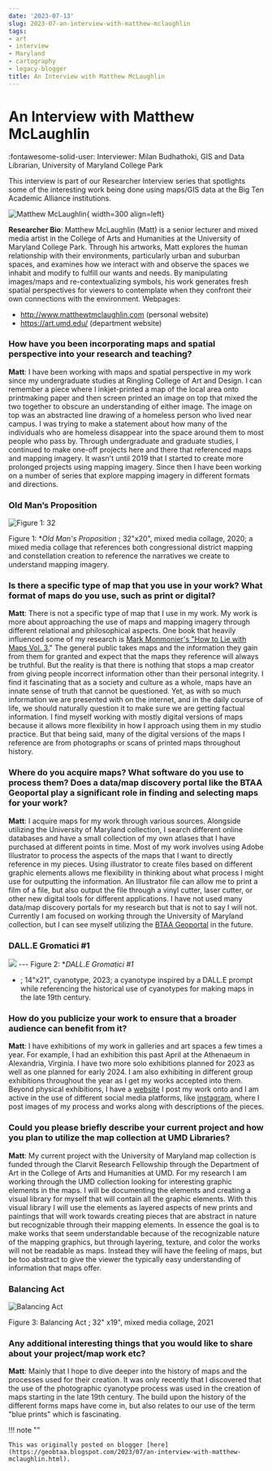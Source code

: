 ```yaml
---
date: '2023-07-13'
slug: 2023-07-an-interview-with-matthew-mclaughlin
tags:
- art
- interview
- Maryland
- cartography
- legacy-blogger
title: An Interview with Matthew McLaughlin
---
```




# An Interview with Matthew McLaughlin

:fontawesome-solid-user: Interviewer: Milan Budhathoki, GIS and Data Librarian, University of Maryland College Park 

This interview is part of our Researcher Interview series that spotlights some of the interesting work being done using maps/GIS data at the Big Ten Academic Alliance institutions.

![Matthew McLaughlin](https://lh6.googleusercontent.com/zmOrEuHjTVFogSCzGCeDNYBqBDsQBKMQNz6prNCjHBMoOXGTE3CC4SRwC5Ib0styjZcPERL3CkzgR8pxrg_4dOSxk-SPmRfKVuXrSwXqZvRiIGO323J_2zPuQZIlw7Yf4pmzEssJwri-7RufnqRM958=w324-h400){ width=300 align=left}
 


**Researcher Bio**: Matthew McLaughlin (Matt) is a senior lecturer and mixed media artist in the College of Arts and Humanities at the University of Maryland College Park. Through his artworks, Matt explores the human relationship with their environments, <!-- more -->particularly urban and suburban spaces, and examines how we interact with and observe the spaces we inhabit and modify to fulfill our wants and needs. By manipulating images/maps and re-contextualizing symbols, his work generates fresh spatial perspectives for viewers to contemplate when they confront their own connections with the environment. Webpages:

 * http://www.matthewtmclaughlin.com (personal website)
 * https://art.umd.edu/ (department website)

### How have you been incorporating maps and spatial perspective into your research and teaching?
 
**Matt**: I have been working with maps and spatial perspective in my work since my undergraduate studies at Ringling College of Art and Design. I can remember a piece where I inkjet-printed a map of the local area onto printmaking paper and then screen printed an image on top that mixed the two together to obscure an understanding of either image. The image on top was an abstracted line drawing of a homeless person who lived near campus. I was trying to make a statement about how many of the individuals who are homeless disappear into the space around them to most people who pass by. Through undergraduate and graduate studies, I continued to make one-off projects here and there that referenced maps and mapping imagery. It wasn't until 2019 that I started to create more prolonged projects using mapping imagery. Since then I have been working on a number of series that explore mapping imagery in different formats and directions. 

### Old Man’s Proposition 
![Figure 1: 32](https://lh6.googleusercontent.com/RhJE2Vl7zGEvUsmZrUgy47Hn37B8nt12cJWzeS_xJGGIIc-Riq9Ki84I7U5V-aTrqMUBwM431o_ENnlsBLbc2qbWjKVy5gXxIQVWD13vmkYYVaMP9rbHs4PYbw8jjlYrtMjfdLOxITTf19Dv31T3n1U=w400-h640)

Figure 1: **Old Man's Proposition* ; 32"x20", mixed media collage, 2020; a mixed media collage that references both congressional district mapping and constellation creation to reference the narratives we create to understand mapping imagery. 

### Is there a specific type of map that you use in your work? What format of maps do you use, such as print or digital? 

**Matt**: There is not a specific type of map that I use in my work. My work is more about approaching the use of maps and mapping imagery through different relational and philosophical aspects. One book that heavily influenced some of my research is [Mark Monmonier's "How to Lie with Maps Vol. 3.](https://press.uchicago.edu/ucp/books/book/chicago/H/bo27400568.html)" The general public takes maps and the information they gain from them for granted and expect that the maps they reference will always be truthful. But the reality is that there is nothing that stops a map creator from giving people incorrect information other than their personal integrity. I find it fascinating that as a society and culture as a whole, maps have an innate sense of truth that cannot be questioned. Yet, as with so much information we are presented with on the internet, and in the daily course of life, we should naturally question it to make sure we are getting factual information. I find myself working with mostly digital versions of maps because it allows more flexibility in how I approach using them in my studio practice. But that being said, many of the digital versions of the maps I reference are from photographs or scans of printed maps throughout history. 

### Where do you acquire maps? What software do you use to process them? Does a data/map discovery portal like the BTAA Geoportal play a significant role in finding and selecting maps for your work? 

**Matt**: I acquire maps for my work through various sources. Alongside utilizing the University of Maryland collection, I search different online databases and have a small collection of my own atlases that I have purchased at different points in time. Most of my work involves using Adobe Illustrator to process the aspects of the maps that I want to directly reference in my pieces. Using illustrator to create files based on different graphic elements allows me flexibility in thinking about what process I might use for outputting the information. An Illustrator file can allow me to print a film of a file, but also output the file through a vinyl cutter, laser cutter, or other new digital tools for different applications. I have not used many data/map discovery portals for my research but that is not to say I will not. Currently I am focused on working through the University of Maryland collection, but I can see myself utilizing the [BTAA Geoportal](https://geo.btaa.org) in the future. 

### DALL.E Gromatici #1 

![](https://lh3.googleusercontent.com/AOQibLol_3_sBTSZKDO_1S1_oZI9xXGcluQrx1F7bC_YMfweFD_HED2ootAgZxGdYZRc2xYu1bnEUeI_ilQZjQDK-WiS4IwkADJj-vOWlldZjCYR4zsDFEXQ1PUtC3cDqiVXx-7HxOmt-WQYuOB30PI) --- Figure 2: **DALL.E Gromatici #1*
* ; 14"x21", cyanotype, 2023; a cyanotype inspired by a DALL.E prompt while referencing the historical use of cyanotypes for making maps in the late 19th century. 

### How do you publicize your work to ensure that a broader audience can benefit from it? 

**Matt**: I have exhibitions of my work in galleries and art spaces a few times a year. For example, I had an exhibition this past April at the Athenaeum in Alexandria, Virginia. I have two more solo exhibitions planned for 2023 as well as one planned for early 2024. I am also exhibiting in different group exhibitions throughout the year as I get my works accepted into them. Beyond physical exhibitions, I have a [website](http://www.matthewtmclaughlin.com/) I post my work onto and I am active in the use of different social media platforms, like [instagram](https://www.instagram.com/matthewtmclaughlin/), where I post images of my process and works along with descriptions of the pieces. 

### Could you please briefly describe your current project and how you plan to utilize the map collection at UMD Libraries? 

**Matt**: My current project with the University of Maryland map collection is funded through the Clarvit Research Fellowship through the Department of Art in the College of Arts and Humanities at UMD. For my research I am working through the UMD collection looking for interesting graphic elements in the maps. I will be documenting the elements and creating a visual library for myself that will contain all the graphic elements. With this visual library I will use the elements as layered aspects of new prints and paintings that will work towards creating pieces that are abstract in nature but recognizable through their mapping elements. In essence the goal is to make works that seem understandable because of the recognizable nature of the mapping graphics, but through layering, texture, and color the works will not be readable as maps. Instead they will have the feeling of maps, but be too abstract to give the viewer the typically easy understanding of information that maps offer. 

### Balancing Act 

![Balancing Act](https://lh3.googleusercontent.com/pxKPZWlYU_Kgi01k3q6Xm8l82LMxlwoWg3EdC-iagYLcY3bP1HPGkrrlQ13Rxa0TBfF5iWthWZtiDY-OUB01ROq7p7IAPobVDeZ8TzGbPOGipr8fe3Gva7b9q9RUeURUtS_dFEDTrXcK61WlF7v1X8c=w379-h640)

Figure 3: Balancing Act ; 32" x19", mixed media collage, 2021 

### Any additional interesting things that you would like to share about your project/map work etc? 

**Matt**: Mainly that I hope to dive deeper into the history of maps and the processes used for their creation. It was only recently that I discovered that the use of the photographic cyanotype process was used in the creation of maps starting in the late 19th century. The build upon the history of the different forms maps have come in, but also relates to our use of the term "blue prints" which is fascinating.

!!! note ""

	This was originally posted on blogger [here](https://geobtaa.blogspot.com/2023/07/an-interview-with-matthew-mclaughlin.html).

